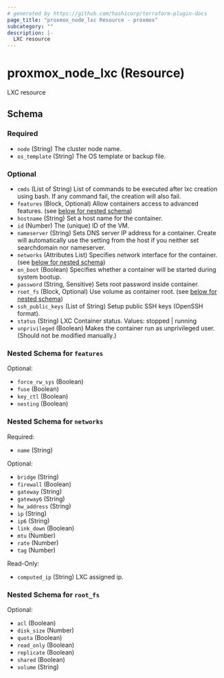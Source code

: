 ```yaml
---
# generated by https://github.com/hashicorp/terraform-plugin-docs
page_title: "proxmox_node_lxc Resource - proxmox"
subcategory: ""
description: |-
  LXC resource
---
```


# proxmox_node_lxc (Resource)

LXC resource



<!-- schema generated by tfplugindocs -->
## Schema

### Required

- `node` (String) The cluster node name.
- `os_template` (String) The OS template or backup file.

### Optional

- `cmds` (List of String) List of commands to be executed after lxc creation using bash. If any command fail, the creation will also fail.
- `features` (Block, Optional) Allow containers access to advanced features. (see [below for nested schema](#nestedblock--features))
- `hostname` (String) Set a host name for the container.
- `id` (Number) The (unique) ID of the VM.
- `nameserver` (String) Sets DNS server IP address for a container. Create will automatically use the setting from the host if you neither set searchdomain nor nameserver.
- `networks` (Attributes List) Specifies network interface for the container. (see [below for nested schema](#nestedatt--networks))
- `on_boot` (Boolean) Specifies whether a container will be started during system bootup.
- `password` (String, Sensitive) Sets root password inside container.
- `root_fs` (Block, Optional) Use volume as container root. (see [below for nested schema](#nestedblock--root_fs))
- `ssh_public_keys` (List of String) Setup public SSH keys (OpenSSH format).
- `status` (String) LXC Container status.
Values: stopped | running
- `unprivileged` (Boolean) Makes the container run as unprivileged user.(Should not be modified manually.)

<a id="nestedblock--features"></a>
### Nested Schema for `features`

Optional:

- `force_rw_sys` (Boolean)
- `fuse` (Boolean)
- `key_ctl` (Boolean)
- `nesting` (Boolean)


<a id="nestedatt--networks"></a>
### Nested Schema for `networks`

Required:

- `name` (String)

Optional:

- `bridge` (String)
- `firewall` (Boolean)
- `gateway` (String)
- `gateway6` (String)
- `hw_address` (String)
- `ip` (String)
- `ip6` (String)
- `link_down` (Boolean)
- `mtu` (Number)
- `rate` (Number)
- `tag` (Number)

Read-Only:

- `computed_ip` (String) LXC assigned ip.


<a id="nestedblock--root_fs"></a>
### Nested Schema for `root_fs`

Optional:

- `acl` (Boolean)
- `disk_size` (Number)
- `quota` (Boolean)
- `read_only` (Boolean)
- `replicate` (Boolean)
- `shared` (Boolean)
- `volume` (String)
